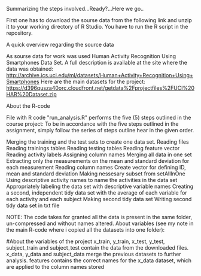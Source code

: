 

Summarizing the steps involved...Ready?...Here we go..

First one has to download the sourse data from the following link and unzip it to your working directory of R Studio.
You have to run the R script in the repository.

A quick overview regarding the source data

As sourse data for work was used Human Activity Recognition Using Smartphones Data Set. A full description is available at the site where the data was obtained: http://archive.ics.uci.edu/ml/datasets/Human+Activity+Recognition+Using+Smartphones Here are the main datasets for the project: https://d396qusza40orc.cloudfront.net/getdata%2Fprojectfiles%2FUCI%20HAR%20Dataset.zip

About the R-code

File with R code "run_analysis.R" performs the five (5) steps outlined in the course project: To be in accordance with the five steps outlined in the assignment, simply follow the series of steps outline hear in the given order.

Merging the training and the test sets to create one data set. Reading files Reading trainings tables Reading testing tables Reading feature vector Reading activity labels Assigning column names
Merging all data in one set
Extracting only the measurements on the mean and standard deviation for each measurement Reading column names Create vector for defining ID, mean and standard deviation Making nessesary subset from setAllInOne
Using descriptive activity names to name the activities in the data set Appropriately labeling the data set with descriptive variable names
Creating a second, independent tidy data set with the average of each variable for each activity and each subject Making second tidy data set Writing second tidy data set in txt file

NOTE: The code takes for granted all the data is present in the same folder, un-compressed and without names altered. About variables (see my note in the main R-code where i copied all the datasets into one folder):
        
#About the variables of the project
x_train, y_train, x_test, y_test, subject_train and subject_test contain the data from the downloaded files. x_data, y_data and subject_data merge the previous datasets to further analysis. features contains the correct names for the x_data dataset, which are applied to the column names stored
